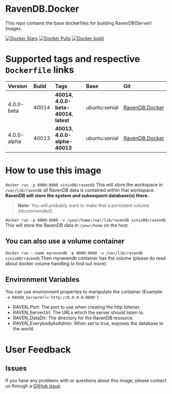 # RavenDB.Docker
This repo contains the base dockerfiles for building RavenDB(Server) Images.

[![Docker Stars](https://img.shields.io/docker/stars/xinix00/ravendb.svg?style=flat)](https://hub.docker.com/r/xinix00/ravendb/)
[![Docker Pulls](https://img.shields.io/docker/pulls/xinix00/ravendb.svg?style=flat)](https://hub.docker.com/r/xinix00/ravendb/)
[![Docker build](https://img.shields.io/docker/automated/xinix00/ravendb.svg?style=flat)](https://hub.docker.com/r/xinix00/ravendb/)

# Supported tags and respective `Dockerfile` links
|Version|Build|Tags|Base|Git|
|:------------|:-------------|:-------------|:-------------|:-------------|
|4.0.0-beta|40014 |**40014**, **4.0.0-beta-40014**, **latest**|ubuntu:xenial|[RavenDB.Docker](https://github.com/xinix00/RavenDB.Docker/tree/master/40014/ubuntu "40014")|
|4.0.0-alpha|40013 |**40013**, **4.0.0-alpha-40013**|ubuntu:xenial|[RavenDB.Docker](https://github.com/xinix00/RavenDB.Docker/tree/master/40013/ubuntu "40013")|

# How to use this image
`docker run -p 8080:8080 xinix00/ravendb`
This will store the workspace in `/var/lib/ravendb` all RavenDB data is contained within that workspace. **RavenDB will store the system and subsequent database(s) there.**

>**Note:** You will probably want to make that a persistent volume (recommended).


`docker run -p 8080:8080 -v /your/home:/var/lib/ravendb xinix00/ravendb`
This will store the RavenDB data in `/your/home` on the host.

## You can also use a volume container
`docker run --name myravendb -p 8080:8080 -v /var/lib/ravendb xinix00/ravendb`
Then myravendb container has the volume (please do read about docker volume handling to find out more).

## Environment Variables
You can use environment properties to manipulate the container (Example: `-e RAVEN_ServerUrl='http://0.0.0.0:9090'`)

* RAVEN_Port: The port to use when creating the http listener.
* RAVEN_ServerUrl: The URLs which the server should listen to.
* RAVEN_DataDir: The directory for the RavenDB resource.
* RAVEN_EverybodyAsAdmin: When set to true, exposes the database to the world.

# User Feedback

## Issues

If you have any problems with or questions about this image, please contact us through a [GitHub issue](https://github.com/xinix00/RavenDB.Docker/issues).